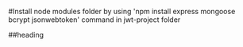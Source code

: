 #Install node modules folder by using 
'npm install express mongoose bcrypt jsonwebtoken' command in jwt-project folder

##heading